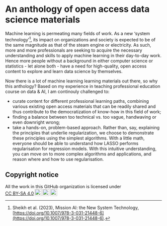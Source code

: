 # An anthology of open access data science materials

Machine learning is permeating many fields of work. As a new ‘system technology’[^1], its impact on organizations and society is expected to be of the same magnitude as that of the steam engine or electricity. As such, more and more professionals are seeking to acquire the necessary understanding and skills to apply machine learning in their day-to-day work. Hence more people without a background in either computer science or statistics - let alone both - have a need for high-quality, open access content to explore and learn data science by themselves.

Now there is a lot of machine learning learning materials out there, so why this anthology? Based on my experience in teaching professional education course on data & AI, I am continouly challenged to:

- curate content for different professional learning paths, combining various existing open access materials that can be readily shared and thus contribute to the democratization of know-how in this field of work;
- finding a balance between too technical vs. too vague, handwaving or even downright wrong;
- take a hands-on, problem-based approach. Rather than, say, explaining the principles that underlie regularization, we choose to demonstrate these principles using the simplest algorithms. With a little math, everyone should be able to understand how LASSO performs regularisation for regression models. With this intuitive understanding, you can move on to more complex algorithms and applications, and reason where and how to use regularisation.

[^1]: Sheikh et al. (2023), Mission AI: the New System Technology, [https://doi.org/10.1007/978-3-031-21448-6](https://doi.org/10.1007/978-3-031-21448-6).

## Copyright notice

<p xmlns:cc="http://creativecommons.org/ns#" >All the work in this GitHub organization is licensed under <a href="https://creativecommons.org/licenses/by-sa/4.0/?ref=chooser-v1" target="_blank" rel="license noopener noreferrer" style="display:inline-block;">CC BY-SA 4.0<img style="height:22px!important;margin-left:3px;vertical-align:text-bottom;" src="https://mirrors.creativecommons.org/presskit/icons/cc.svg?ref=chooser-v1" alt=""><img style="height:22px!important;margin-left:3px;vertical-align:text-bottom;" src="https://mirrors.creativecommons.org/presskit/icons/by.svg?ref=chooser-v1" alt=""><img style="height:22px!important;margin-left:3px;vertical-align:text-bottom;" src="https://mirrors.creativecommons.org/presskit/icons/sa.svg?ref=chooser-v1" alt=""></a></p>
